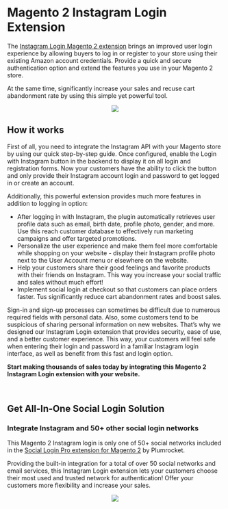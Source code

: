 # Magento 2 Instagram Login Extension

The [Instagram Login Magento 2 extension](https://plumrocket.com/magento-social-login-pro/instagram-login) brings an improved user login experience by allowing buyers to log in or register to your store using their existing Amazon account credentials. Provide a quick and secure authentication option and extend the features you use in your Magento 2 store.
 
At the same time, significantly increase your sales and recuse cart abandonment rate by using this simple yet powerful tool.

<p align="center">
  <img src="https://user-images.githubusercontent.com/4431548/141462515-cfb39e55-5bcb-40bc-b298-7afaf4a06845.png" />
</p>

## How it works
 
First of all, you need to integrate the Instagram API with your Magento store by using our quick step-by-step guide. Once configured, enable the Login with Instagram button in the backend to display it on all login and registration forms. 
Now your customers have the ability to click the button and only provide their Instagram account login and password to get logged in or create an account.
 
Additionally, this powerful extension provides much more features in addition to logging in option:
* After logging in with Instagram, the plugin automatically retrieves user profile data such as email, birth date, profile photo, gender, and more. Use this reach customer database to effectively run marketing campaigns and offer targeted promotions.
* Personalize the user experience and make them feel more comfortable while shopping on your website - display their Instagram profile photo next to the User Account menu or elsewhere on the website.  
* Help your customers share their good feelings and favorite products with their friends on Instagram. This way you increase your social traffic and sales without much effort!
* Implement social login at checkout so that customers can place orders faster. Tus significantly reduce cart abandonment rates and boost sales.
 
Sign-in and sign-up processes can sometimes be difficult due to numerous required fields with personal data. Also, some customers tend to be suspicious of sharing personal information on new websites. That’s why we designed our Instagram Login extension that provides security, ease of use, and a better customer experience. This way, your customers will feel safe when entering their login and password in a familiar Instagram login interface, as well as benefit from this fast and login option.
 
**Start making thousands of sales today by integrating this Magento 2 Instagram Login extension with your website.**

<br>

## Get All-In-One Social Login Solution
### Integrate Instagram and 50+ other social login networks

This Magento 2 Instagram login is only one of 50+ social networks included in the [Social Login Pro extension for Magento 2](https://plumrocket.com/magento-social-login-pro) by Plumrocket. 

Providing the built-in integration for a total of over 50 social networks and email services, this Instagram Login extension lets your customers choose their most used and trusted network for authentication! Offer your customers more flexibility and increase your sales. 

<p align="center">
  <img src="https://user-images.githubusercontent.com/4431548/141462522-8b30fc4e-474b-43bc-b8e3-e1f36e54fd2a.png" />
</p>

